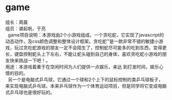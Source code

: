 # game  
组长：周晨
<br>组员：谌起帆，于亮
    <br>&nbsp;&nbsp;game项目说明：本游戏由2个小游戏组成。一个贪吃蛇，它实现了javascript的动态动作，及css颜色调整和整体设计框架。贪吃蛇™是一款非常不错的敏捷小游戏，玩过贪吃蛇游戏的朋友一定不会陌生了，控制蛇尽可能多的吃到东西，变得更长，键盘控制蛇头上下左右，不能让蛇头碰到自己的身体，喜欢贪吃蛇小游戏的朋友快来挑战一下吧！。
    <br>用途：本游戏着重于在空闲时间为人们提供一点娱乐，来达 到打发时间，娱乐心情的目的。
   <br>&nbsp;&nbsp;另一个是电脑式乒乓球，它通过一个球和2个上下的鼠标控制的类乒乓球板子，来实现电脑式乒乓球。本来乒乓球作为一个体育运动项目，但是同学将它变成电脑式乒乓球也是很好玩的。

